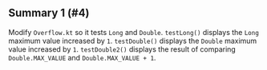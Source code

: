 ## Summary 1 (#4)

Modify `Overflow.kt` so it tests `Long` and `Double`. `testLong()` displays
the `Long` maximum value increased by `1`. `testDouble()` displays the
`Double` maximum value increased by `1`. `testDouble2()` displays the result
of comparing `Double.MAX_VALUE` and `Double.MAX_VALUE + 1`.